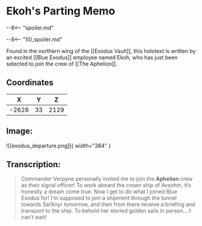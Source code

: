 # Ekoh's Parting Memo

--8<-- "spoiler.md"

--8<-- "50_spoiler.md"

Found in the northern wing of the [[Exodus Vault]], this holotext is written by an excited [[Blue Exodus]] employee named Ekoh, who has just been selected to join the crew of [[The Aphelion]].

## Coordinates
| **X** | **Y** | **Z** |
| :---: | :---: | :---: |
| -2628 |  33  | 2129 |

## Image:

![[exodus_departure.png]]{ width="384" }

## Transcription:
> Commander Verpyne personally invited me to join the **Aphelion** crew as their signal officer! To work aboard the crown ship of Avsohm, it’s honestly a dream come true. Now I get to do what I joined Blue Exodus for! I’m supposed to join a shipment through the tunnel towards Sal’Anyr tomorrow, and then from there receive a briefing and transport to the ship. To behold her storied golden sails in person… I can’t wait!

